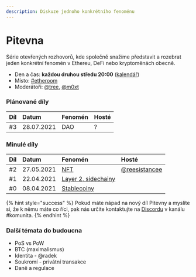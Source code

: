 ```yaml
---
description: Diskuze jednoho konkrétního fenoménu
---
```


# Pitevna

Série otevřených rozhovorů, kde společně snažíme představit a rozebrat jeden konkrétní fenomén v Ethereu, DeFi nebo kryptoměnách obecně.

* Den a čas: **každou druhou středu 20:00** \([kalendář](https://forum.gwei.cz/calendar)\)
* Místo: [\#etheroom](./)
* Moderátoři: [@tree](https://forum.gwei.cz/u/tree), [@m0xt](https://forum.gwei.cz/u/m0xt)

### Plánované díly

| Díl | Datum | Fenomén | Hosté |
| :--- | :--- | :--- | :--- |
| \#3 | 28.07.2021 | DAO | ? |

### Minulé díly

| Díl | Datum | Fenomén | Hosté |
| :--- | :--- | :--- | :--- |
| \#2 | 27.05.2021 | [NFT](https://forum.gwei.cz/t/pitevna-2-nft/366) | [@reesistancee](https://twitter.com/reesistancee) |
| \#1 | 22.04.2021 | [Layer 2, sidechainy](https://forum.gwei.cz/t/pitevna-1-layer-2-sidechainy/348) |  |
| \#0 | 08.04.2021 | [Stablecoiny](https://forum.gwei.cz/t/tema-stablecoiny/335) |  |

{% hint style="success" %}
Pokud máte nápad na nový díl Pitevny a myslíte si, že k němu máte co říci, pak nás určite kontaktujte na [Discordu](../../komunikacni-kanaly/discord.md) v kanálu \#komunita.
{% endhint %}

### Další témata do budoucna

* PoS vs PoW
* BTC \(maximalismus\)
* Identita - @radek
* Soukromí - privátní transakce
* Daně a regulace

